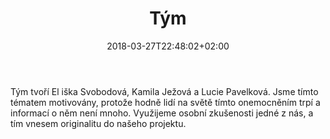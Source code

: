 ﻿---
title: "Tým"
date: 2018-03-27T22:48:02+02:00
draft: true
---
Tým tvoří El
iška Svobodová, Kamila Ježová a Lucie Pavelková. Jsme tímto tématem motivovány, protože hodně lidí na světě tímto onemocněním trpí a informací o něm není mnoho. Využijeme osobní zkušenosti jedné z nás, a tím vnesem originalitu do našeho projektu.